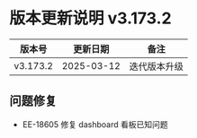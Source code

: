 # 版本更新说明 v3.173.2

| 版本号<br/>   | 更新日期<br/>   | 备注<br/>         |
| ------------- | --------------- | ----------------- |
| v3.173.2<br/> | 2025-03-12<br/> | 迭代版本升级<br/> |

## 问题修复

- EE-18605 修复 dashboard 看板已知问题

